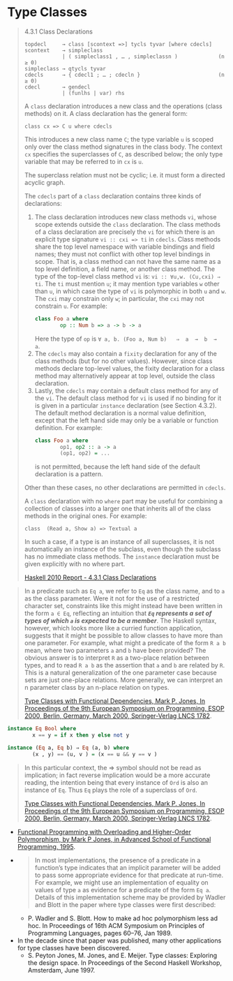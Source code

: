 # Type Classes

> 4.3.1 Class Declarations
> ```
> topdecl     → class [scontext =>] tycls tyvar [where cdecls]
> scontext    → simpleclass
>             | ( simpleclass1 , … , simpleclassn )             (n ≥ 0)
> simpleclass → qtycls tyvar
> cdecls      → { cdecl1 ; … ; cdecln }                         (n ≥ 0)
> cdecl       → gendecl
>             | (funlhs | var) rhs
> ```
> A ```class``` declaration introduces a new class and the operations (class
> methods) on it. A class declaration has the general form:
>
> ```class cx => C u where cdecls```
>
> This introduces a new class name ```C```; the type variable ```u``` is scoped
> only over the class method signatures in the class body. The context ```cx```
> specifies the superclasses of ```C```, as described below; the only type
> variable that may be referred to in ```cx``` is ```u```.
>
> The superclass relation must not be cyclic; i.e. it must form a directed
> acyclic graph.
>
> The ```cdecls``` part of a ```class``` declaration contains three kinds of
> declarations:
>
> 1. The class declaration introduces new class methods ```vi```, whose scope
>    extends outside the ```class``` declaration. The class methods of a class
>    declaration are precisely the ```vi``` for which there is an explicit type
>    signature ```vi :: cxi => ti``` in ```cdecls```. Class methods share the
>    top level namespace with variable bindings and field names; they must not
>    conflict with other top level bindings in scope. That is, a class method
>    can not have the same name as a top level definition, a field name, or
>    another class method.
>    The type of the top-level class method ```vi``` is:
>    ```vi :: ∀u,w. (Cu,cxi) ⇒ ti```. The ```ti``` must mention ```u```; it may
>    mention type variables ```w``` other than ```u```, in which case the type
>    of ```vi``` is polymorphic in both ```u``` and ```w```. The ```cxi``` may
>    constrain only ```w```; in particular, the ```cxi``` may not constrain 
>    ```u```. For example:
>    ```haskell
>    class Foo a where
>            op :: Num b => a -> b -> a
>    ```
>    Here the type of ```op``` is
>    ```∀ a, b. (Foo a, Num b)   ⇒  a  →  b  →  a```.
> 2. The ```cdecls``` may also contain a ```fixity``` declaration for any of 
>    the class methods (but for no other values). However, since class methods
>    declare top-level values, the fixity declaration for a class method may
     alternatively appear at top level, outside the class declaration.
> 3. Lastly, the ```cdecls``` may contain a default class method for any of
>    the ```vi```. The default class method for ```vi``` is used if no binding
>    for it is given in a particular ```instance``` declaration (see Section
>    4.3.2). The default method declaration is a normal value definition,
>    except that the left hand side may only be a variable or function 
>    definition. For example:
>    ```haskell
>    class Foo a where
>            op1, op2 :: a -> a
>            (op1, op2) = ... 
>    ```
>    is not permitted, because the left hand side of the default declaration
>    is a pattern.
>
> Other than these cases, no other declarations are permitted in ```cdecls```.
> 
> A ```class``` declaration with no ```where``` part may be useful for
> combining a collection of classes into a larger one that inherits all of the
> class methods in the original ones. For example:
>
> ```class  (Read a, Show a) => Textual a```
>
> In such a case, if a type is an instance of all superclasses, it is not
> automatically an instance of the subclass, even though the subclass has no
> immediate class methods. The ```instance``` declaration must be given 
> explicitly with no where part.
>
> [Haskell 2010 Report - 4.3.1 Class Declarations](https://www.haskell.org/onlinereport/haskell2010/haskellch4.html#x10-750004.3)


> In a predicate such as ```Eq a```, we refer to ```Eq``` as the class name, and
> to ```a``` as the class parameter. Were it not for the use of a restricted
> character set, constraints like this might instead have been written in the
> form ```a ∈ Eq```, reflecting an intuition that ***```Eq``` represents a set
> of types of which ```a``` is expected to be a member***. The Haskell syntax,
> however, which looks more like a curried function application, suggests that
> it might be possible to allow classes to have more than one parameter. For
> example, what might a predicate of the form ```R a b``` mean, where two
> parameters ```a``` and ```b``` have been provided? The obvious answer is to
> interpret ```R``` as a two-place relation between types, and to read
> ```R a b``` as the assertion that ```a``` and ```b``` are related by ```R```.
> This is a natural generalization of the one parameter case because sets are
> just one-place relations. More generally, we can interpret an n parameter
> class by an n-place relation on types.
>
> [Type Classes with Functional Dependencies, Mark P. Jones, In Proceedings of the 9th European Symposium on Programming, ESOP 2000, Berlin, Germany, March 2000, Springer-Verlag LNCS 1782](https://web.cecs.pdx.edu/~mpj/pubs/fundeps.html).

```haskell
instance Eq Bool where
        x == y = if x then y else not y

instance (Eq a, Eq b) ⇒ Eq (a, b) where
        (x , y) == (u, v ) = (x == u && y == v )
```

> In this particular context, the ⇒ symbol should not be read as implication; in
> fact reverse implication would be a more accurate reading, the intention being
> that every instance of ```Ord``` is also an instance of ```Eq```. Thus
> ```Eq``` plays the role of a superclass of ```Ord```.
>
> [Type Classes with Functional Dependencies, Mark P. Jones, In Proceedings of the 9th European Symposium on Programming, ESOP 2000, Berlin, Germany, March 2000, Springer-Verlag LNCS 1782](https://web.cecs.pdx.edu/~mpj/pubs/fundeps.html).

- [Functional Programming with Overloading and Higher-Order Polymorphism, by Mark P Jones, in Advanced School of Functional Programming, 1995](http://web.cecs.pdx.edu/~mpj/pubs/springschool.html).
- > In most implementations, the presence of a predicate in a function’s type
indicates that an implicit parameter will be added to pass some appropriate
evidence for that predicate at run-time. For example, we might use an
implementation of equality on values of type ```a``` as evidence for a predicate
of the form ```Eq a```. Details of this implementation scheme may be provided by
Wadler and Blott in the paper where type classes were first described:
  - P. Wadler and S. Blott. How to make ad hoc polymorphism less ad hoc. In Proceedings of 16th ACM Symposium on Principles of Programming Languages, pages 60–76, Jan 1989.
- In the decade since that paper was published, many other applications for type
  classes have been discovered.
  - S. Peyton Jones, M. Jones, and E. Meijer. Type classes: Exploring the design
space. In Proceedings of the Second Haskell Workshop, Amsterdam, June 1997.
